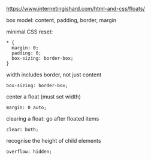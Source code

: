 https://www.internetingishard.com/html-and-css/floats/

box model: content, padding, border, margin

minimal CSS reset:

    * {
      margin: 0;
      padding: 0;
      box-sizing: border-box;
    }


width includes border, not just content

    box-sizing: border-box;


center a float (must set width)

    margin: 0 auto;


clearing a float: go after floated items

    clear: both;


recognise the height of child elements

    overflow: hidden;
